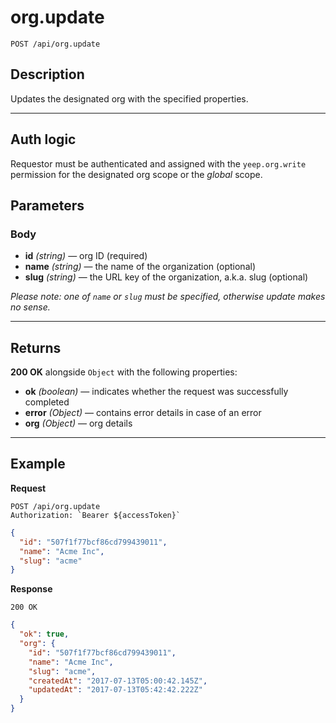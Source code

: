 # org.update

`POST /api/org.update`

## Description

Updates the designated org with the specified properties.

---

## Auth logic

Requestor must be authenticated and assigned with the `yeep.org.write` permission for the designated org scope or the _global_ scope.

## Parameters

### Body

- **id** _(string)_ — org ID (required)
- **name** _(string)_ — the name of the organization (optional)
- **slug** _(string)_ — the URL key of the organization, a.k.a. slug (optional)

_Please note: one of `name` or `slug` must be specified, otherwise update makes no sense._

---

## Returns

**200 OK** alongside `Object` with the following properties:

- **ok** _(boolean)_ — indicates whether the request was successfully completed
- **error** _(Object)_ — contains error details in case of an error
- **org** _(Object)_ — org details

---

## Example

**Request**

```
POST /api/org.update
Authorization: `Bearer ${accessToken}`
```

```json
{
  "id": "507f1f77bcf86cd799439011",
  "name": "Acme Inc",
  "slug": "acme"
}
```

**Response**

`200 OK`

```json
{
  "ok": true,
  "org": {
    "id": "507f1f77bcf86cd799439011",
    "name": "Acme Inc",
    "slug": "acme",
    "createdAt": "2017-07-13T05:00:42.145Z",
    "updatedAt": "2017-07-13T05:42:42.222Z"
  }
}
```
